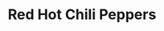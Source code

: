 ---
title: "Red Hot Chili Peppers"
summary: "Funk/alternative rock band formed in 1983 in Los Angeles, California, United States. **Current members:** Anthony Kiedis: Lead Vocals, Additional Guitar* Michael \"Flea\" Balzary: Bass, Trumpet, Piano, Backing Vocals Chad Smith: Drums, Percussion John Frusciante: Lead Guitar, Keyboards, Backing Vocals * Live Only 1991-1998 **Former members:** Hillel Slovak: Guitar, Backing Vocals Jack Irons: Drums, Percussion Jack Sherman: Guitar, Backing Vocals Cliff Martinez: Drums, Percussion, Backing Vocals DeWayne McKnight: Lead Guitar, Backing Vocals D.H. Peligro: Drums, Percussion Arik Marshall: Lead Guitar, Backing Vocals Jesse Tobias: Lead Guitar, Backing Vocals Dave Navarro: Lead Guitar, Backing Vocals Josh Klinghoffer: Lead Guitar, Keyboards, Six-String Bass, Organ, Percussion, Banjo, Backing Vocals"
image: "red-hot-chili-peppers.jpg"
---